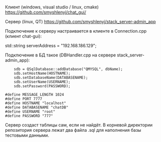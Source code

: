 Клиент (windows, visual studio / linux, cmake) https://github.com/smyshlenyj/chat_gui/

Сервер (linux, QT) https://github.com/smyshlenyj/stack_server-admin_app

Подключение к серверу настраивается в клиенте в Connection.cpp (клиент chat-gui):

std::string serverAddress = "192.168.186.129";

Подключение в БД такое (DBHandler.cpp на сервере stack_server-admin_app):

```
    sdb = QSqlDatabase::addDatabase("QMYSQL", dbName);
    sdb.setHostName(HOSTNAME);
    sdb.setDatabaseName(DATABASENAME);
    sdb.setUserName(USERNAME);
    sdb.setPassword(PASSWORD);

#define MESSAGE_LENGTH 1024
#define PORT 7777
#define HOSTNAME "localhost"
#define DATABASENAME "chatDB"
#define USERNAME "root"
#define PASSWORD "777"
```

Сервер создаст таблицы сам, если не найдёт.
В корневой директории репозитория сервера лежат два файла .sql для наполнения базы тестовыми данными.